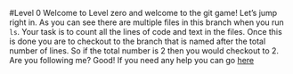 #Level 0
Welcome to Level zero and welcome to the git game! 
Let’s jump right in. 
As you can see there are multiple files in this branch when you run ```ls```. 
Your task is to count all the lines of code and text in the files.
Once this is done you are to checkout to the branch that is named after the total number of lines. 
So if the total number is 2 then you would checkout to 2. 
Are you following me? 
Good!
If you need any help you can go [here](http://stackoverflow.com/questions/4822471/count-number-of-lines-in-a-git-r)
